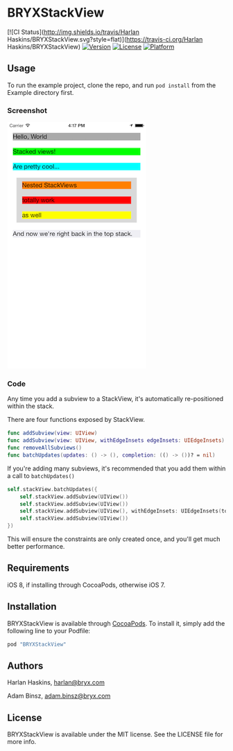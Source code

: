 # BRYXStackView

[![CI Status](http://img.shields.io/travis/Harlan Haskins/BRYXStackView.svg?style=flat)](https://travis-ci.org/Harlan Haskins/BRYXStackView)
[![Version](https://img.shields.io/cocoapods/v/BRYXStackView.svg?style=flat)](http://cocoapods.org/pods/BRYXStackView)
[![License](https://img.shields.io/cocoapods/l/BRYXStackView.svg?style=flat)](http://cocoapods.org/pods/BRYXStackView)
[![Platform](https://img.shields.io/cocoapods/p/BRYXStackView.svg?style=flat)](http://cocoapods.org/pods/BRYXStackView)

## Usage

To run the example project, clone the repo, and run `pod install` from the Example directory first.

### Screenshot

![Screenshot](Screenshot.png)

### Code

Any time you add a subview to a StackView, it's automatically re-positioned within the stack.

There are four functions exposed by StackView.

```swift
func addSubview(view: UIView)
func addSubview(view: UIView, withEdgeInsets edgeInsets: UIEdgeInsets)
func removeAllSubviews()
func batchUpdates(updates: () -> (), completion: (() -> ())? = nil)
```

If you're adding many subviews, it's recommended that you add them
within a call to `batchUpdates()`

```swift
self.stackView.batchUpdates({
    self.stackView.addSubview(UIView())
    self.stackView.addSubview(UIView())
    self.stackView.addSubview(UIView(), withEdgeInsets: UIEdgeInsets(top: 0.0, left: 15.0, bottom: 0.0, right: 15.0))
    self.stackView.addSubview(UIView())
})
```

This will ensure the constraints are only created once, and you'll get much
better performance.

## Requirements

iOS 8, if installing through CocoaPods, otherwise iOS 7.

## Installation

BRYXStackView is available through [CocoaPods](http://cocoapods.org). To install
it, simply add the following line to your Podfile:

```ruby
pod "BRYXStackView"
```

## Authors

Harlan Haskins, harlan@bryx.com

Adam Binsz, adam.binsz@bryx.com

## License

BRYXStackView is available under the MIT license. See the LICENSE file for more info.
